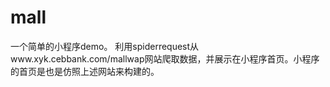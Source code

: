 
mall
=======
一个简单的小程序demo。
利用spiderrequest从www.xyk.cebbank.com/mallwap网站爬取数据，并展示在小程序首页。小程序的首页是也是仿照上述网站来构建的。